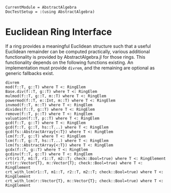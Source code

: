 ```@meta
CurrentModule = AbstractAlgebra
DocTestSetup = :(using AbstractAlgebra)
```

# Euclidean Ring Interface

If a ring provides a meaningful Euclidean structure such that a useful Euclidean
remainder can be computed practically, various additional functionality is provided
by AbstractAlgebra.jl for those rings. This functionality depends on the following
functions existing. An implementation must provide `divrem`, and the remaining
are optional as generic fallbacks exist.

```@docs
divrem
mod(f::T, g::T) where T <: RingElem
Base.div(f::T, g::T) where T <: RingElem
mulmod(f::T, g::T, m::T) where T <: RingElem
powermod(f::T, e::Int, m::T) where T <: RingElem
invmod(f::T, m::T) where T <: RingElem
divides(f::T, g::T) where T <: RingElem
remove(f::T, p::T) where T <: RingElem
valuation(f::T, p::T) where T <: RingElem
gcd(f::T, g::T) where T <: RingElem
gcd(f::T, g::T, hs::T...) where T <: RingElem
gcd(fs::AbstractArray{<:T}) where T <: RingElem
lcm(f::T, g::T) where T <: RingElem
lcm(f::T, g::T, hs::T...) where T <: RingElem
lcm(fs::AbstractArray{<:T}) where T <: RingElem
gcdx(f::T, g::T) where T <: RingElem
gcdinv(f::T, g::T) where T <: RingElem
crt(r1:T, m1:T, r1::T, m2::T; check::Bool=true) where T <: RingElement
crt(r::Vector{T}, m::Vector{T}; check::Bool=true) where T <: RingElement
crt_with_lcm(r1::T, m1::T, r2::T, m2::T; check::Bool=true) where T <: RingElement
crt_with_lcm(r::Vector{T}, m::Vector{T}; check::Bool=true) where T <: RingElement
```
